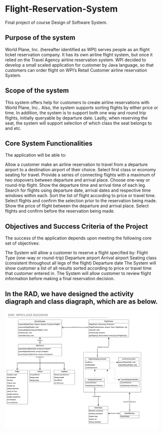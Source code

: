 # Flight-Reservation-System
Final project of course Design of Software System. 

## Purpose of the system
World Plane, Inc. (hereafter identified as WPI) serves people as an flight ticket reservation company. It has its own airline flight system, but once it relied on the Travel Agency airline reservation system. WPI decided to develop a small scaled application for customer by Java language, so that customers can order flight on WPI’s Retail Customer airline reservation System. 

## Scope of the system 
This system offers help for customers to create airline reservations with World Plane, Inc.. Also, the system supports sorting flights by either price or time.  In addition, the system is to support both one way and round trip flights, initially queryable by departure date.  Lastly, when reserving the seat, the system will support selection of which class the seat belongs to and etc.

## Core System Functionalities
The application will be able to:
 
Allow a customer make an airline reservation to travel from a departure airport to a destination airport of their choice.
Select first class or economy seating for travel.
Provide a series of connecting flights with a maximum of two stopovers between departure and arrival place.
Choose one-way or round-trip flight.
Show the departure time and arrival time of each leg.  
Search for flights using departure date, arrival dates and respective time windows within each.
Sort the list of flight according to price or travel time.
Select flights and confirm the selection prior to the reservation being made.
Show the price of flight between the departure and arrival place.
Select flights and confirm before the reservation being made.

##  Objectives and Success Criteria of the Project 
The success of the application depends upon meeting the following core set of objectives:
 
The System will allow a customer  to reserve a flight specified by:
Flight Type (one-way or round-trip)
Departure airport
Arrival airport
Seating class (consistent throughout all legs of the flight)
Departure date
The System will show customer a list of all results sorted according to price or travel time that customer entered in.
The System will allow customer to review flight information before making a final reservation decision.

## In the RAD, we have designed the activity diagraph and class diagraph, which are as below.
![class diagram](https://github.com/duoshyyigirl/Flight-Reservation-System/blob/master/img/Class%20Diagram.png)






